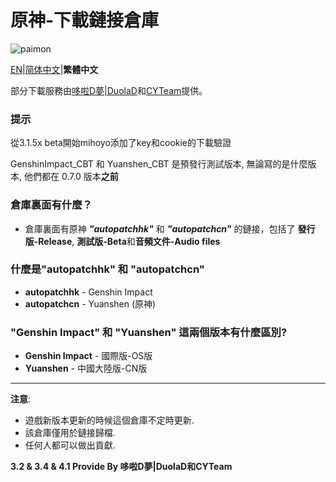 # 原神-下載鏈接倉庫
![paimon](https://upload-static.hoyoverse.com/payment-center/2020/08/07/0ff079b16fe6f9dfbf4eeb6e88a760b6_3134491283013841501.png)

[EN](Readme.md)|[简体中文](Readme.Chinese_Simplified.md)|**繁體中文**  

部分下載服務由[哆啦D夢|DuolaD](https://github.com/DuolaD)和[CYTeam](https://www.cyteam.cn/)提供。  

### 提示
從3.1.5x beta開始mihoyo添加了key和cookie的下載驗證

GenshinImpact_CBT 和 Yuanshen_CBT 是預發行測試版本, 無論寫的是什麼版本, 他們都在 0.7.0 版本**之前** 

### 倉庫裏面有什麼？  
* 倉庫裏面有原神 **_"autopatchhk"_** 和 **_"autopatchcn"_** 的鏈接，包括了 **發行版-Release**, **測試版-Beta**和**音頻文件-Audio files**

### 什麼是"autopatchhk" 和 "autopatchcn"
* **autopatchhk** - Genshin Impact
* **autopatchcn** - Yuanshen (原神)

### "Genshin Impact" 和 "Yuanshen" 這兩個版本有什麼區別?
* **Genshin Impact** - 國際版-OS版
* **Yuanshen** - 中國大陸版-CN版
---
**注意**: 
* 遊戲新版本更新的時候這個倉庫不定時更新.
* 該倉庫僅用於鏈接歸檔.
* 任何人都可以做出貢獻.

**3.2 & 3.4 & 4.1 Provide By 哆啦D夢|DuolaD和CYTeam**
